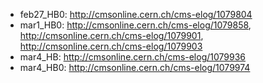 * feb27_HB0: http://cmsonline.cern.ch/cms-elog/1079804
* mar1_HB0:  http://cmsonline.cern.ch/cms-elog/1079858, http://cmsonline.cern.ch/cms-elog/1079901, http://cmsonline.cern.ch/cms-elog/1079903
* mar4_HB:   http://cmsonline.cern.ch/cms-elog/1079936
* mar4_HB0:  http://cmsonline.cern.ch/cms-elog/1079974

